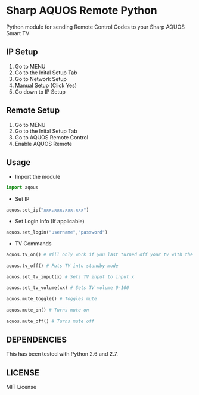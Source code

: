 # Sharp AQUOS Remote Python

Python module for sending Remote Control Codes to your Sharp AQUOS Smart TV

## IP Setup

1. Go to MENU
2. Go to the Inital Setup Tab
3. Go to Network Setup
4. Manual Setup (Click Yes)
5. Go down to IP Setup

## Remote Setup

1. Go to MENU
2. Go to the Inital Setup Tab
3. Go to AQUOS Remote Control
4. Enable AQUOS Remote 

## Usage

* Import the module

```python
import aqous
```
* Set IP

```python
aquos.set_ip("xxx.xxx.xxx.xxx")
```

* Set Login Info (If applicable)

```python
aquos.set_login("username","password")
```

* TV Commands

```python
aquos.tv_on() # Will only work if you last turned off your tv with the aquos.tv_off() function 
	
aquos.tv_off() # Puts TV into standby mode
	
aquos.set_tv_input(x) # Sets TV input to input x
	
aquos.set_tv_volume(xx) # Sets TV volume 0-100
	
aquos.mute_toggle() # Toggles mute
	
aquos.mute_on() # Turns mute on
	
aquos.mute_off() # Turns mute off
```


## DEPENDENCIES

This has been tested with Python 2.6 and 2.7.

## LICENSE

MIT License
